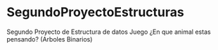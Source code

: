 # SegundoProyectoEstructuras
Segundo Proyecto de Estructura de datos Juego ¿En que animal estas pensando? (Arboles Binarios)
